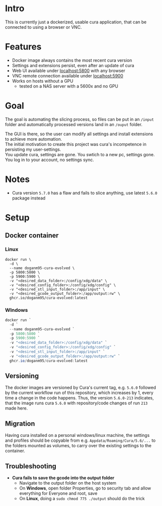 # Intro

This is currently just a dockerized, usable cura application, that can be connected to using a browser or VNC.

# Features

- Docker image always contains the most recent cura version
- Settings and extensions persist, even after an update of cura
- Web UI available under [localhost:5800](http://localhost:5800) with any browser
- VNC remote connection available under [localhost:5900](http://localhost:5900)
- Works on hosts without a GPU
  - tested on a NAS server with a 5600x and no GPU

# Goal

The goal is automating the slicing process, so files can be put in an `/input` folder and automatically processed versions land in an `/ouput` folder.

The GUI is there, so the user can modify all settings and install extensions to achieve more automation.  
The initial motivation to create this project was cura's incompetence in persisting my user-settings.  
You update cura, settings are gone. You swtich to a new pc, settings gone. You log in to your account, no settings sync.  

# Notes

- Cura version `5.7.0` has a flaw and fails to slice anything, use latest `5.6.0` package instead

# Setup

## Docker container

### Linux

```shell
docker run \ 
  -d \
  --name doganm95-cura-evolved \
  -p 5800:5800 \
  -p 5900:5900 \
  -v "<desired_data_folder>:/config/xdg/data" \
  -v "<desired_config_folder>:/config/xdg/config" \
  -v "<desired_stl_input_folder>:/app/input" \
  -v "<desired_gcode_output_folder>:/app/output:rw" \
  ghcr.io/doganm95/cura-evolved:latest
```
### WIndows

```powershell
docker run `
  -d `
  --name doganm95-cura-evolved `
  -p 5800:5800 `
  -p 5900:5900 `
  -v "<desired_data_folder>:/config/xdg/data" `
  -v "<desired_config_folder>:/config/xdg/config" `
  -v "<desired_stl_input_folder>:/app/input" `
  -v "<desired_gcode_output_folder>:/app/output:rw" `
  ghcr.io/doganm95/cura-evolved:latest
```

## Versioning

The docker images are versioned by Cura's current tag, e.g. `5.6.0` followed by the current workflow run of this repository, which increases by 1, every time a change in the code happens.
Thus, the version `5.6.0-213` indicates, that the image runs cura `5.6.0` with repository/code changes of run `213` made here.

## Migration

Having cura installed on a personal windows/linux machine, the settings and profiles should be copyable from e.g. `Appdata/Roaming/Cura/5.6/...` to the folders mounted as volumes, to carry over the existing settings to the container.

## Troubleshooting
- **Cura fails to save the gcode into the output folder**
  - Navigate to the output folder on the host system
  - On **Windows**, open folder Properties, go to security tab and allow everything for Everyone and root, save
  - On **Linux**, doing a `sudo chmod 775 ./output` should do the trick
